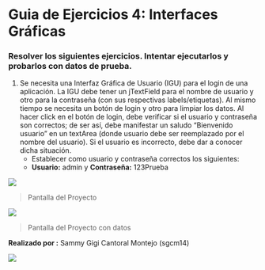 # Guia de Ejercicios 4: Interfaces Gráficas
### Resolver los siguientes ejercicios. Intentar ejecutarlos y probarlos con datos de prueba.
1. Se necesita una Interfaz Gráfica de Usuario (IGU) para el login de una aplicación. La IGU debe tener un jTextField para el nombre de usuario y otro para la contraseña (con sus respectivas labels/etiquetas). Al mismo tiempo se necesita un botón de login y otro para limpiar los datos. Al hacer click en el botón de login, debe verificar si el usuario y contraseña son correctos;  de ser así, debe manifestar un saludo “Bienvenido usuario” en un textArea (donde  usuario  debe  ser  reemplazado  por  el  nombre  del  usuario).  Si  el  usuario  es incorrecto, debe dar a conocer dicha situación.
	- Establecer como usuario y contraseña correctos los siguientes:
	- **Usuario:** admin y **Contraseña:** 123Prueba

![](https://raw.githubusercontent.com/sgcm14/proyectos-java-fullstack/master/Guia%20de%20Ejercicios4/doc/pantalla1.jpg)
> Pantalla del Proyecto

![](https://raw.githubusercontent.com/sgcm14/proyectos-java-fullstack/master/Guia%20de%20Ejercicios4/doc/pantalla2.jpg)

> Pantalla del Proyecto con datos


**Realizado por :** Sammy Gigi Cantoral Montejo (sgcm14)

![](https://edteam-media.s3.amazonaws.com/users/avatar/16f3b00c-18cf-43f5-af5f-f9692fa3e5f1.jpg)